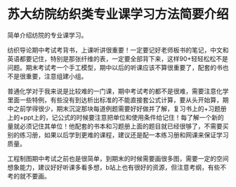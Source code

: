 # 苏大纺院纺织类专业课学习方法简要介绍

简单介绍纺院的专业课学习。

纺织导论期中考试考背书，上课听讲很重要！一定要记好老师板书的笔记，中文和英语都要记住，特别是那张纤维的表，一定要全部背下来，这样90+轻轻松松不是问题。期末考试考一个手工模型，期中以后的听课应该不算很重要了，配套的书也不是很重要，注意组建小组。

普通化学对于我来说是比较难的一门课，期中考试考的都不是很难，需要注意化学里面一些特例，有些没有到达析出标准的不能直接套公式计算，要从头开始算，期中之前学得很少，期末沉淀那块每道例题需要好好做并了解，复习书上的+习题册上的+ppt上的，记公式的时候要注意把单位和使用条件给记住！每了解一个新的量就必须记住其单位！他配套的书本和习题册上面的题目就已经很够了，不需要买别的练习册，如果以后学到更难的课程，建议还是配一本练习册和网课来保证学习质量。

工程制图期中考试之前也是很简单，到期末的时候需要画很多图，需要一定的空间想象能力，建议好好听课多看多想，b站上也有很好的资源，但注意考纲，有些不考的就不要画。
